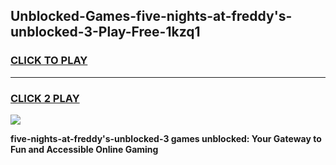 
## Unblocked-Games-five-nights-at-freddy's-unblocked-3-Play-Free-1kzq1
<h3>
<a href="https://premium76.site?title=five-nights-at-freddy's-unblocked-3&ref=19M">CLICK TO PLAY</a></h3>
<hr>

<h3>
<a href="https://premium76.site?title=five-nights-at-freddy's-unblocked-3&ref=19M">CLICK 2 PLAY</a>
  
</h3>

<a href="https://premium76.site?title=five-nights-at-freddy's-unblocked-3&ref=19M"><img src="https://clearcache.store/games.png"></a>


**five-nights-at-freddy's-unblocked-3 games unblocked: Your Gateway to Fun and Accessible Online Gaming**
